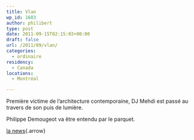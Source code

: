 ```yaml
---
title: Vlan
wp_id: 1683
author: philibert
type: post
date: 2011-09-15T02:15:03+00:00
draft: false
url: /2011/09/vlan/
categories:
  - ordinaire
residency:
  - Canada
locations:
  - Montréal

---
```

Première victime de l&rsquo;architecture contemporaine, DJ Mehdi est passé au travers de son puis de lumière. 

Philippe Demougeot va être entendu par le parquet.

[la news][1]{.arrow}

 [1]: http://www.francesoir.fr/actualite/faits-divers/dj-mehdi-circonstances-sa-mort-hommages-se-multiplient-137336.html